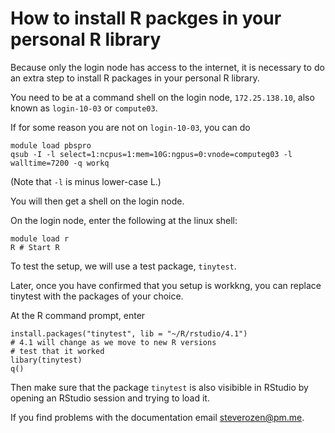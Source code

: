 # How to install R packges in your personal R library

Because only the login node has access to the internet, it is necessary to do an extra step to install R packages in your personal R library.

You need to be at a command shell on the login node, `172.25.138.10`, also known as `login-10-03` or `compute03`.

If for some reason you are not on `login-10-03`, you can do 

```
module load pbspro
qsub -I -l select=1:ncpus=1:mem=10G:ngpus=0:vnode=computeg03 -l walltime=7200 -q workq
```
(Note that `-l` is minus lower-case L.)

You will then get a shell on the login node.

On the login node, enter the following at the linux shell:

```
module load r
R # Start R
```

To test the setup, we will use a test package, `tinytest`.  

Later, once you have confirmed that you setup is workkng, you can replace
tinytest with the packages of your choice.

At the R command prompt, enter

```
install.packages("tinytest", lib = "~/R/rstudio/4.1") 
# 4.1 will change as we move to new R versions
# test that it worked
libary(tinytest)
q()
```

Then make sure that the package `tinytest` is also visibible in RStudio
by opening an RStudio session and trying to load it.


If you find problems with the documentation email steverozen@pm.me.
